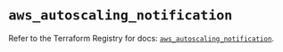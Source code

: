 # `aws_autoscaling_notification`

Refer to the Terraform Registry for docs: [`aws_autoscaling_notification`](https://registry.terraform.io/providers/hashicorp/aws/5.82.2/docs/resources/autoscaling_notification).
